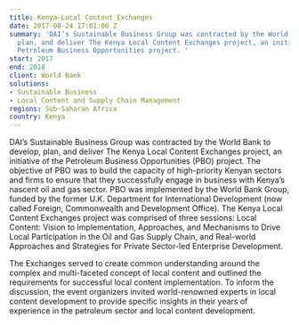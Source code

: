 ```yaml
---
title: Kenya—Local Content Exchanges
date: 2017-08-24 17:01:00 Z
summary: 'DAI’s Sustainable Business Group was contracted by the World Bank to develop,
  plan, and deliver The Kenya Local Content Exchanges project, an initiative of the
  Petroleum Business Opportunities project. '
start: 2017
end: 2018
client: World Bank
solutions:
- Sustainable Business
- Local Content and Supply Chain Management
regions: Sub-Saharan Africa
country: Kenya
---
```


DAI’s Sustainable Business Group was contracted by the World Bank to develop, plan, and deliver The Kenya Local Content Exchanges project, an initiative of the Petroleum Business Opportunities (PBO) project. The objective of PBO was to build the capacity of high-priority Kenyan sectors and firms to ensure that they successfully engage in business with Kenya’s nascent oil and gas sector. PBO was implemented by the World Bank Group, funded by the former U.K. Department for International Development (now called Foreign, Commonwealth and Development Office). The Kenya Local Content Exchanges project was comprised of three sessions: Local Content: Vision to Implementation, Approaches, and Mechanisms to Drive Local Participation in the Oil and Gas Supply Chain, and Real-world Approaches and Strategies for Private Sector-led Enterprise Development.

The Exchanges served to create common understanding around the complex and multi-faceted concept of local content and outlined the requirements for successful local content implementation. To inform the discussion, the event organizers invited world-renowned experts in local content development to provide specific insights in their years of experience in the petroleum sector and local content development.